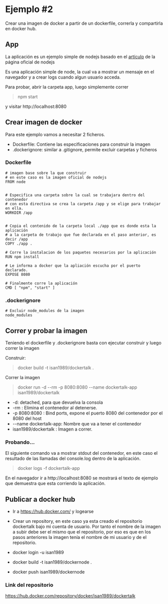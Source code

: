 # Ejemplo #2

Crear una imagen de docker a partir de un dockerfile, correrla y compartirla en docker hub.


## App
La aplicación es un ejemplo simple de nodejs basado en el [artículo](https://nodejs.org/en/docs/guides/nodejs-docker-webapp/) de la página oficial de nodejs


Es una aplicación simple de node, la cual va a mostrar un mensaje en el navegador y a crear logs cuando algun usuario acceda.

Para probar, abrir la carpeta app, luego simplemente correr
> npm start

 y visitar http://localhost:8080


## Crear imagen de docker

Para este ejemplo vamos a necesitar 2 ficheros.
 - Dockerfile: Contiene las especificaciones para construir la imagen
 - .dockerignore: similar a .gitignore, permite excluir carpetas y ficheros

### Dockerfile
    
    # imagen base sobre la que construir
    # en este caso es la imagen oficial de nodejs
    FROM node


    # Especifica una carpeta sobre la cual se trabajara dentro del contenedor
    # con esta directiva se crea la carpeta /app y se elige para trabajar en ella.
    WORKDIR /app


    # Copia el contenido de la carpeta local ./app que es donde esta la aplicación
    # a la carpeta de trabajo que fue declarada en el paso anterior, es decir /app
    COPY ./app .

    # Corre la instalacion de los paquetes necesarios por la aplicación
    RUN npm install

    # Le informa a docker que la apliación escucha por el puerto declarado.
    EXPOSE 8080

    # Finalmente corre la aplicación
    CMD [ "npm", "start" ]


### .dockerignore

    # Excluir node_modules de la imagen
    node_modules

## Correr y probar la imagen
 Teniendo el dockerfile y .dockerignore basta con ejecutar construir y luego correr la imagen

Construir:
 > docker build -t isan1989/dockertalk .

Correr la imagen
>  docker run -d --rm -p 8080:8080 --name dockertalk-app isan1989/dockertalk

- -d: detached, para que devuelva la consola
- -rm : Elimina el contenedor al detenerse.
- -p 8080:8080 : Bind ports, expone el puerto 8080 del contenedor por el 8080 del host
- --name dockertalk-app: Nombre que va a tener el contenedor
- isan1989/dockertalk : Imagen a correr.


### Probando...
El siguiente comando va a mostrar stdout del contenedor, en este caso el resultado de las llamadas del console.log dentro de la aplicación.

> docker logs -f dockertalk-app

En el navegador ir a http://localhost:8080 se mostrará el texto de ejemplo que demuestra que esta corriendo la aplicación.



## Publicar a docker hub

- Ir a https://hub.docker.com/ y logearse
- Crear un repository, en este caso ya esta creado el repositorio dockertalk bajo mi cuenta de usuario. Por tanto el nombre de la imagen a subir debe ser el mismo que el repositorio, por eso es que en los pasos anteriores la imagen tenía el nombre de mi usuario y de el repositorio.
 
- docker login -u isan1989
- docker build -t isan1989/dockernode .
- docker push isan1989/dockernode
  

### Link del repositorio

https://hub.docker.com/repository/docker/isan1989/dockertalk